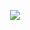 <p align="center">
<img src="https://imgr.search.brave.com/TQOSyHx4GdTKL6AyW8QrafDEJMCXMhPR4QM4DYx9SdE/fit/800/277/no/1/aHR0cHM6Ly9zdGF0/aWMud2l4c3RhdGlj/LmNvbS9tZWRpYS8x/YjU0MGRfNjhkZGJm/NGVmNzU1NDBhMWJj/M2YyMTQ3MWQyNTBk/ZjR-bXYyLnBuZy92/MS9maWxsL3dfODAw/LGhfMjc3LGFsX2Mv/MWI1NDBkXzY4ZGRi/ZjRlZjc1NTQwYTFi/YzNmMjE0NzFkMjUw/ZGY0fm12Mi5wbmc">
</p>
